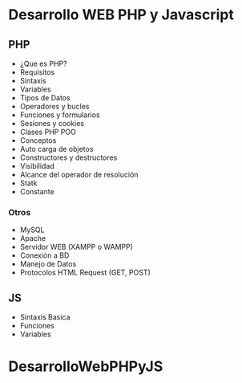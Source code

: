 Desarrollo WEB PHP y Javascript
===============================

## PHP

+ ¿Que es PHP?
+ Requisitos
+ Sintaxis
+ Variables
+ Tipos de Datos
+ Operadores y bucles
+ Funciones y formularios
+ Sesiones y cookies
+ Clases PHP POO
+ Conceptos
+ Auto carga de objetos
+ Constructores y destructores
+ Visibilidad
+ Alcance del operador de resolución
+ Statk
+ Constante

### Otros

+ MySQL
+ Apache
+ Servidor WEB (XAMPP o WAMPP)
+ Conexión a BD
+ Manejo de Datos
+ Protocolos HTML Request (GET, POST)

## JS

+ Sintaxis Basica
+ Funciones
+ Variables
# DesarrolloWebPHPyJS

